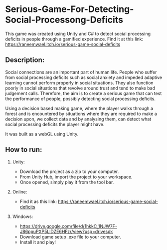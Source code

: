 # Serious-Game-For-Detecting-Social-Processong-Deficits
This game was created using Unity and C# to detect social processing deficits in people through a gamified experience. Find it at this link: https://raneemwael.itch.io/serious-game-social-deficits

## Description:

Social connections are an important part of human life. People who suffer from social processing deficits such as social anxiety and impeded adaptive learning cannot  perform properly in social situations. They also function poorly in social situations that revolve around trust and tend to make bad judgement calls. Therefore, the aim is to create a serious game that can test the performance of people, possibly detecting social processing deficits.

Using a decision based making game, where the player walks through a forest and is encountered by situations where they are required to make a decision upon, we collect data and by analysing them, can detect what social processing deficits the player might have.

It was built as a webGL using Unity. 

## How to run:
1. Unity:
   - Download the project as a zip to your computer.
   - From Unity Hub, import the project to your workspace.
   - Once opened, simply play it from the tool bar.

2. Online:
   - Find it as this link: https://raneemwael.itch.io/serious-game-social-deficits

3. Windows:
   - https://drive.google.com/file/d/1hkkC_1NJW7F-J86ppuPXP5LlDZE6HFzr/view?usp=drivesdk
   - Download game setup .exe file to your computer.
   - Install it and play!

